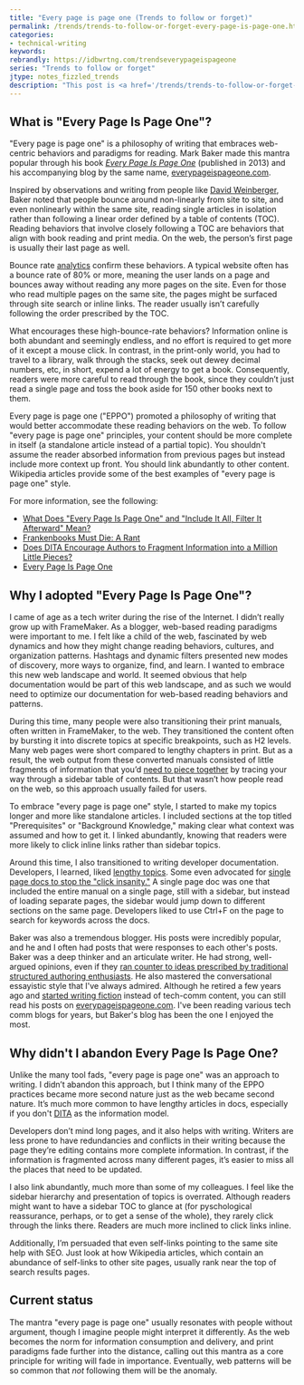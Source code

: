 ```yaml
---
title: "Every page is page one (Trends to follow or forget)"
permalink: /trends/trends-to-follow-or-forget-every-page-is-page-one.html
categories:
- technical-writing
keywords:
rebrandly: https://idbwrtng.com/trendseverypageispageone
series: "Trends to follow or forget"
jtype: notes_fizzled_trends
description: "This post is <a href='/trends/trends-to-follow-or-forget-intro.html'>part of a series on trends</a> that explores trends that I've either followed or forgotten, and why. The overall goal is to better understand the reasons that drive trend adoption or abandonment in my personal career. This post focuses on \"every page is page one.\""
---
```


## What is "Every Page Is Page One"?

"Every page is page one" is a philosophy of writing that embraces web-centric behaviors and paradigms for reading. Mark Baker made this mantra popular through his book [*Every Page Is Page One*](http://xmlpress.net/publications/eppo/) (published in 2013) and his accompanying blog by the same name, [everypageispageone.com](https://everypageispageone.com).

Inspired by observations and writing from people like [David Weinberger](https://www.amazon.com/Too-Big-Know-Rethinking-Everywhere/dp/0465021425), Baker noted that people bounce around non-linearly from site to site, and even nonlinearly within the same site, reading single articles in isolation rather than following a linear order defined by a table of contents (TOC). Reading behaviors that involve closely following a TOC are behaviors that align with book reading and print media. On the web, the person’s first page is usually their last page as well.

Bounce rate [analytics](/analytics/#analytics-breakdown) confirm these behaviors. A typical website often has a bounce rate of 80% or more, meaning the user lands on a page and bounces away without reading any more pages on the site. Even for those who read multiple pages on the same site, the pages might be surfaced through site search or inline links. The reader usually isn’t carefully following the order prescribed by the TOC.

What encourages these high-bounce-rate behaviors? Information online is both abundant and seemingly endless, and no effort is required to get more of it except a mouse click. In contrast, in the print-only world, you had to travel to a library, walk through the stacks, seek out dewey decimal numbers, etc, in short, expend a lot of energy to get a book. Consequently, readers were more careful to read through the book, since they couldn’t just read a single page and toss the book aside for 150 other books next to them.

Every page is page one ("EPPO") promoted a philosophy of writing that would better accommodate these reading behaviors on the web. To follow "every page is page one" principles, your content should be more complete in itself (a standalone article instead of a partial topic). You shouldn't assume the reader absorbed information from previous pages but  instead include more context up front. You should link abundantly to other content. Wikipedia articles provide some of the best examples of "every page is page one" style.

For more information, see the following:

* [What Does "Every Page Is Page One" and "Include It All, Filter It Afterward" Mean?](/2012/12/04/what-does-every-page-is-page-one-and-include-it-all-filter-it-afterward-mean/)
* [Frankenbooks Must Die: A Rant](https://everypageispageone.com/2012/02/24/frankenbooks-must-die-a-rant/)
* [Does DITA Encourage Authors to Fragment Information into a Million Little Pieces?](/2013/04/22/does-dita-encourage-authors-to-fragment-information-into-a-million-little-pieces/)
* [Every Page Is Page One](http://xmlpress.net/publications/eppo/)

## Why I adopted "Every Page Is Page One"?

I came of age as a tech writer during the rise of the Internet. I didn’t really grow up with FrameMaker. As a blogger, web-based reading paradigms were important to me. I felt like a child of the web, fascinated by web dynamics and how they might change reading behaviors, cultures, and organization patterns. Hashtags and dynamic filters presented new modes of discovery, more ways to organize, find, and learn. I wanted to embrace this new web landscape and world. It seemed obvious that help documentation would be part of this web landscape, and as such we would need to optimize our documentation for web-based reading behaviors and patterns.

During this time, many people were also transitioning their print manuals, often written in FrameMaker, to the web. They transitioned the content often by bursting it into discrete topics at specific breakpoints, such as H2 levels. Many web pages were short compared to lengthy chapters in print. But as a result, the web output from these converted manuals consisted of little fragments of information that you’d [need to piece together](/2011/04/27/topic-chunking-and-the-broken-clock/) by tracing your way through a sidebar table of contents. But that wasn’t how people read on the web, so this approach usually failed for users.

To embrace "every page is page one" style, I started to make my topics longer and more like standalone articles. I included sections at the top titled "Prerequisites" or "Background Knowledge," making clear what context was assumed and how to get it. I linked abundantly, knowing that readers were more likely to click inline links rather than sidebar topics.

Around this time, I also transitioned to writing developer documentation. Developers, I learned, liked [lengthy topics](https://idratherbewriting.com/learnapidoc/pubapis_design_patterns.html#longish_pages). Some even advocated for [single page docs to stop the "click insanity."](https://www.youtube.com/watch?v=rXcdTYuxwys) A single page doc was one that included the entire manual on a single page, still with a sidebar, but instead of loading separate pages, the sidebar would jump down to different sections on the same page. Developers liked to use Ctrl+F on the page to search for keywords across the docs.

Baker was also a tremendous blogger. His posts were incredibly popular, and he and I often had posts that were responses to each other's posts. Baker was a deep thinker and an articulate writer. He had strong, well-argued opinions, even if they [ran counter to ideas prescribed by traditional structured authoring enthusiasts](https://everypageispageone.com/2012/07/28/the-tyranny-of-the-terrible-troika-rethinking-concept-task-and-reference/). He also mastered the conversational essayistic style that I've always admired. Although he retired a few years ago and [started writing fiction](https://gmbaker.net/i-am-serializing-a-novel-on-substack/) instead of tech-comm content, you can still read his posts on [everypageispageone.com](https://everypageispageone.com). I've been reading various tech comm blogs for years, but Baker's blog has been the one I enjoyed the most.

## Why didn't I abandon Every Page Is Page One?

Unlike the many tool fads, "every page is page one" was an approach to writing. I didn’t abandon this approach, but I think many of the EPPO practices became more second nature just as the web became second nature. It’s much more common to have lengthy articles in docs, especially if you don't [DITA](/trends/trends-to-follow-or-forget-dita.html) as the information model.

Developers don’t mind long pages, and it also helps with writing. Writers are less prone to have redundancies and conflicts in their writing because the page they’re editing contains more complete information. In contrast, if the information is fragmented across many different pages, it’s easier to miss all the places that need to be updated.

I also link abundantly, much more than some of my colleagues. I feel like the sidebar hierarchy and presentation of topics is overrated. Although readers might want to have a sidebar TOC to glance at (for pyschological reassurance, perhaps, or to get a sense of the whole), they rarely click through the links there. Readers are much more inclined to click links inline.

Additionally, I’m persuaded that even self-links pointing to the same site help with SEO. Just look at how Wikipedia articles, which contain an abundance of self-links to other site pages, usually rank near the top of search results pages.

## Current status

The mantra "every page is page one" usually resonates with people without argument, though I imagine people might interpret it differently. As the web becomes the norm for information consumption and delivery, and print paradigms fade further into the distance, calling out this mantra as a core principle for writing will fade in importance. Eventually, web patterns will be so common that _not_ following them will be the anomaly.
